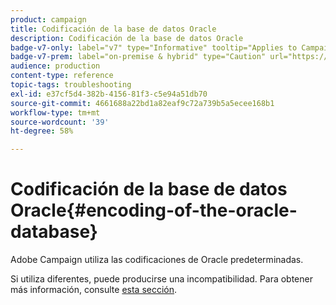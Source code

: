 ```yaml
---
product: campaign
title: Codificación de la base de datos Oracle
description: Codificación de la base de datos Oracle
badge-v7-only: label="v7" type="Informative" tooltip="Applies to Campaign Classic v7 only"
badge-v7-prem: label="on-premise & hybrid" type="Caution" url="https://experienceleague.adobe.com/docs/campaign-classic/using/installing-campaign-classic/architecture-and-hosting-models/hosting-models-lp/hosting-models.html" tooltip="Applies to on-premise and hybrid deployments only"
audience: production
content-type: reference
topic-tags: troubleshooting
exl-id: e37cf5d4-382b-4156-81f3-c5e94a51db70
source-git-commit: 4661688a22bd1a82eaf9c72a739b5a5ecee168b1
workflow-type: tm+mt
source-wordcount: '39'
ht-degree: 58%

---
```


# Codificación de la base de datos Oracle{#encoding-of-the-oracle-database}



Adobe Campaign utiliza las codificaciones de Oracle predeterminadas.

Si utiliza diferentes, puede producirse una incompatibilidad. Para obtener más información, consulte [esta sección](../../installation/using/database.md#oracle).
